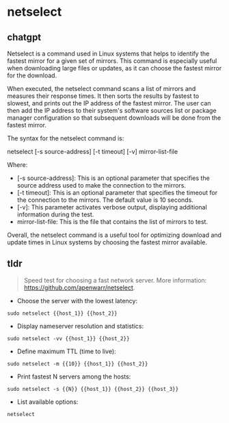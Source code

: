 # netselect 
## chatgpt 
Netselect is a command used in Linux systems that helps to identify the fastest mirror for a given set of mirrors. This command is especially useful when downloading large files or updates, as it can choose the fastest mirror for the download.

When executed, the netselect command scans a list of mirrors and measures their response times. It then sorts the results by fastest to slowest, and prints out the IP address of the fastest mirror. The user can then add the IP address to their system's software sources list or package manager configuration so that subsequent downloads will be done from the fastest mirror.

The syntax for the netselect command is:

netselect [-s source-address] [-t timeout] [-v] mirror-list-file

Where:

- [-s source-address]: This is an optional parameter that specifies the source address used to make the connection to the mirrors.
- [-t timeout]: This is an optional parameter that specifies the timeout for the connection to the mirrors. The default value is 10 seconds.
- [-v]: This parameter activates verbose output, displaying additional information during the test.
- mirror-list-file: This is the file that contains the list of mirrors to test.

Overall, the netselect command is a useful tool for optimizing download and update times in Linux systems by choosing the fastest mirror available. 

## tldr 
 
> Speed test for choosing a fast network server.
> More information: <https://github.com/apenwarr/netselect>.

- Choose the server with the lowest latency:

`sudo netselect {{host_1}} {{host_2}}`

- Display nameserver resolution and statistics:

`sudo netselect -vv {{host_1}} {{host_2}}`

- Define maximum TTL (time to live):

`sudo netselect -m {{10}} {{host_1}} {{host_2}}`

- Print fastest N servers among the hosts:

`sudo netselect -s {{N}} {{host_1}} {{host_2}} {{host_3}}`

- List available options:

`netselect`
